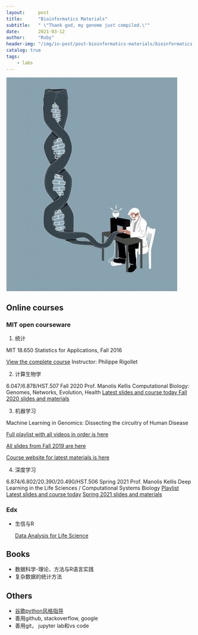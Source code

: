 ```yaml
---
layout:     post
title:      "Bioinformatics Materials"
subtitle:   " \"Thank god, my genome just compiled.\""
date:       2021-03-12
author:     "Ruby"
header-img: "/img/in-post/post-bioinformatics-materials/bioinformatics.jpg"
catalog: true
tags:
    - labs
---
```


![bioinformatics](/img/in-post/post-bioinformatics-materials/bioinformatics.jpg)

## Online courses

### MIT open courseware

1.  统计

   MIT 18.650 Statistics for Applications, Fall 2016 

   [View the complete course](https://ocw.mit.edu/courses/mathematics/18-650-statistics-for-applications-fall-2016/) 
   Instructor: Philippe Rigollet 

2.  计算生物学

   6.047/6.878/HST.507 Fall 2020 Prof. Manolis Kellis 
   Computational Biology: Genomes, Networks, Evolution, Health 
   [Latest slides and course today ](http://stellar.mit.edu/S/course/6/fa20/6.047) 
   [Fall 2020 slides and materials](http://stellar.mit.edu/S/course/6/fa20/6.047/materials.html) 

3.  机器学习

   Machine Learning in Genomics: Dissecting the circuitry of Human Disease  

   [Full playlist with all videos in order is here](https://www.youtube.com/playlist?list=PLypiXJdtIca6U5uQOCHjP9Op3gpa177fK) 

   [All slides from Fall 2019 are here](https://stellar.mit.edu/S/course/6/fa19/6.047/materials.html) 

   [Course website for latest materials is here](http://stellar.mit.edu/S/course/6/fa20/6.047/) 

4.  深度学习

   6.874/6.802/20.390/20.490/HST.506 Spring 2021 Prof. Manolis Kellis 
   Deep Learning in the Life Sciences / Computational Systems Biology 
   [Playlist](https://youtube.com/playlist?list=PLypiXJdtIca5sxV7aE3-PS9fYX3vUdIOX) 
   [Latest slides and course today](https://mit6874.github.io/) 
   [Spring 2021 slides and materials](https://canvas.mit.edu/courses/7499) 

### Edx

- 生信与R 

  [Data Analysis for Life Science](https://courses.edx.org/dashboard/programs/e15999cc-51c8-4be0-a482-9d67b4626250/)

## Books

- 数据科学-理论、方法与R语言实践 
- 复杂数据的统计方法

## Others

- [谷歌python风格指导](https://google.github.io/styleguide/pyguide.html)
- 善用github, stackoverflow, google
- 善用git， jupyter lab和vs code

